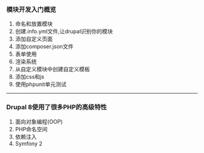 ### 模块开发入门概览

1. 命名和放置模块
2. 创建.info.yml文件,让drupal识别你的模块
3. 添加自定义页面
4. 添加composer.json文件
5. 表单使用
6. 渲染系统
7. 从自定义模块中创建自定义模板
8. 添加css和js
9. 使用phpunit单元测试





---

### Drupal 8使用了很多PHP的高级特性

1. 面向对象编程\(OOP\)
2. PHP命名空间
3. 依赖注入
4. Symfony 2

### 



